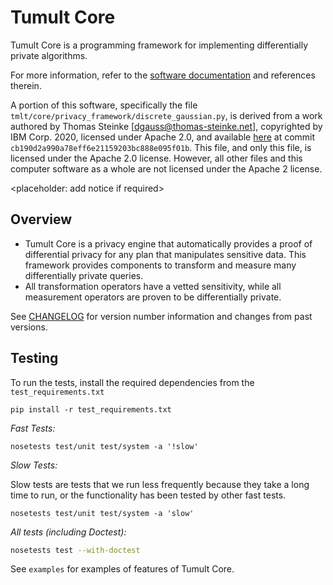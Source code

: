 # Tumult Core

Tumult Core is a programming framework for implementing differentially private algorithms.

For more information, refer to the [software documentation](https://docs.tumultlabs.io/pkg/core/) and references therein.

A portion of this software, specifically the file `tmlt/core/privacy_framework/discrete_gaussian.py`,
is derived from a work authored by Thomas Steinke [dgauss@thomas-steinke.net], copyrighted by
IBM Corp. 2020, licensed under Apache 2.0, and available [here](https://github.com/IBM/discrete-gaussian-differential-privacy) at
commit `cb190d2a990a78eff6e21159203bc888e095f01b`.  This file, and
only this file, is licensed under the Apache 2.0 license.  However, all other files and this computer software
as a whole are not licensed under the Apache 2 license.

<placeholder: add notice if required>

## Overview

* Tumult Core is a privacy engine that automatically provides a proof of differential privacy for any plan that manipulates sensitive data. This framework provides components
  to transform and measure many differentially private queries.
* All transformation operators have a vetted sensitivity, while all measurement operators are proven to be differentially private.

See [CHANGELOG](CHANGELOG.md) for version number information and changes from past versions.

## Testing

To run the tests, install the required dependencies from the `test_requirements.txt`

```
pip install -r test_requirements.txt
```

*Fast Tests:*

```
nosetests test/unit test/system -a '!slow'
```

*Slow Tests:*

Slow tests are tests that we run less frequently because they take a long time to run, or the functionality has been tested by other fast tests.

```
nosetests test/unit test/system -a 'slow'
```

*All tests (including Doctest):*

```bash
nosetests test --with-doctest
```

See `examples` for examples of features of Tumult Core.
